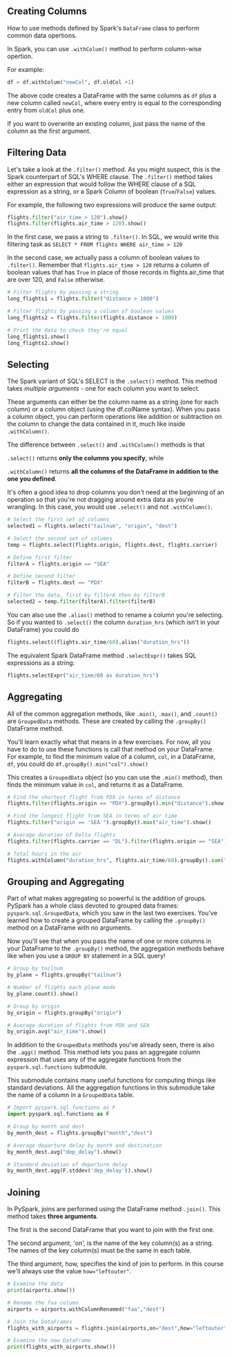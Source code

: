 ## Creating Columns

How to use methods defined by Spark's `DataFrame` class to perform common data opertions.

In Spark, you can use `.withColum()` method to perform column-wise opertion. 

For example:

```python
df = df.withColum("newCol", df.oldCol +1)
```

The above code creates a DataFrame with the same columns as `df` plus a new column called `newCol`, where every entry is equal to the corresponding entry from `oldCol` plus one. 

If you want to overwrite an existing column, just pass the name of the column as the first argument. 

## Filtering Data

Let's take a look at the `.filter()` method. As you might suspect, this is the Spark counterpart of SQL's WHERE clause. The `.filter()` method takes either an expression that would follow the WHERE clause of a SQL expression as a string, or a Spark Column of boolean (`True`/`False`) values.

For example, the following two expressions will produce the same output:
```python
flights.filter("air_time > 120").show()
flights.filter(flights.air_time > 120).show()
```

In the first case, we pass a string to `.filter()`. In SQL, we would write this filtering task as `SELECT * FROM flights WHERE air_time > 120`

In the second case, we actually pass a column of boolean values to `.filter()`. Remember that `flights.air_time > 120` returns a column of boolean values that has `True` in place of those records in flights.air_time that are over 120, and `False` otherwise. 

```python
# Filter flights by passing a string
long_flights1 = flights.filter("distance > 1000")

# Filter flights by passing a column of boolean values
long_flights2 = flights.filter(flights.distance > 1000)

# Print the data to check they're equal
long_flights1.show()
long_flights2.show()
```

## Selecting 

The Spark variant of SQL's SELECT is the `.select()` method. This method takes *multiple arguments* - one for each column you want to select. 

These arguments can either be the column name as a string (one for each column) or a column object (using the df.colName syntax). When you pass a column object, you can perform operations like addition or subtraction on the column to change the data contained in it, much like inside `.withColumn()`.

The difference between `.select()` and `.withColumn()` methods is that 

`.select()` returns **only the columns you specify**, while 

`.withColumn()` returns **all the columns of the DataFrame in addition to the one you defined**. 

It's often a good idea to drop columns you don't need at the beginning of an operation so that you're not dragging around extra data as you're wrangling. In this case, you would use `.select()` and not `.withColumn()`.

```python
# Select the first set of columns
selected1 = flights.select("tailnum", "origin", "dest")

# Select the second set of columns
temp = flights.select(flights.origin, flights.dest, flights.carrier)

# Define first filter
filterA = flights.origin == "SEA"

# Define second filter
filterB = flights.dest == "PDX"

# Filter the data, first by filterA then by filterB
selected2 = temp.filter(filterA).filter(filterB)
```

You can also use the `.alias()` method to rename a column you're selecting. So if you wanted to `.select()` the column `duration_hrs` (which isn't in your DataFrame) you could do

```python
flights.select((flights.air_time/60).alias("duration_hrs"))
```

The equivalent Spark DataFrame method `.selectExpr()` takes SQL expressions as a string:

```python
flights.selectExpr("air_time/60 as duration_hrs")
```

## Aggregating

All of the common aggregation methods, like `.min()`, `.max()`, and `.count()` are `GroupedData` methods. These are created by calling the `.groupBy()` DataFrame method. 

You'll learn exactly what that means in a few exercises. For now, all you have to do to use these functions is call that method on your DataFrame. For example, to find the minimum value of a column, `col`, in a DataFrame, `df`, you could do `df.groupBy().min("col").show()`

This creates a `GroupedData` object (so you can use the `.min()` method), then finds the minimum value in `col`, and returns it as a DataFrame.

```python
# Find the shortest flight from PDX in terms of distance
flights.filter(flights.origin == "PDX").groupBy().min("distance").show()

# Find the longest flight from SEA in terms of air time
flights.filter("origin == 'SEA'").groupBy().max("air_time").show()

# Average duration of Delta flights
flights.filter(flights.carrier == "DL").filter(flights.origin == "SEA").groupBy().avg("air_time").show()

# Total hours in the air
flights.withColumn("duration_hrs", flights.air_time/60).groupBy().sum("duration_hrs").show()
```

## Grouping and Aggregating 

Part of what makes aggregating so powerful is the addition of groups. PySpark has a whole class devoted to grouped data frames: `pyspark.sql.GroupedData`, which you saw in the last two exercises. You've learned how to create a grouped DataFrame by calling the `.groupBy()` method on a DataFrame with no arguments.

Now you'll see that when you pass the name of one or more columns in your DataFrame to the `.groupBy()` method, the aggregation methods behave like when you use a `GROUP BY` statement in a SQL query!

```python
# Group by tailnum
by_plane = flights.groupBy("tailnum")

# Number of flights each plane made
by_plane.count().show()

# Group by origin
by_origin = flights.groupBy("origin")

# Average duration of flights from PDX and SEA
by_origin.avg("air_time").show()
```

In addition to the `GroupedData` methods you've already seen, there is also the `.agg()` method. This method lets you pass an aggregate column expression that uses any of the aggregate functions from the `pyspark.sql.functions` submodule.

This submodule contains many useful functions for computing things like standard deviations. All the aggregation functions in this submodule take the name of a column in a `GroupedData` table.

```python
# Import pyspark.sql.functions as F
import pyspark.sql.functions as F

# Group by month and dest
by_month_dest = flights.groupBy("month","dest")

# Average departure delay by month and destination
by_month_dest.avg("dep_delay").show()

# Standard deviation of departure delay
by_month_dest.agg(F.stddev('dep_delay')).show()
```

## Joining

In PySpark, joins are performed using the DataFrame method `.join()`. This method takes **three arguments**. 

The first is the second DataFrame that you want to join with the first one. 

The second argument, 'on', is the name of the key column(s) as a string. The names of the key column(s) must be the same in each table. 

The third argument, how, specifies the kind of join to perform. In this course we'll always use the value `how="leftouter"`.

```python
# Examine the data
print(airports.show())

# Rename the faa column
airports = airports.withColumnRenamed("faa","dest")

# Join the DataFrames
flights_with_airports = flights.join(airports,on="dest",how="leftouter")

# Examine the new DataFrame
print(flights_with_airports.show())
```